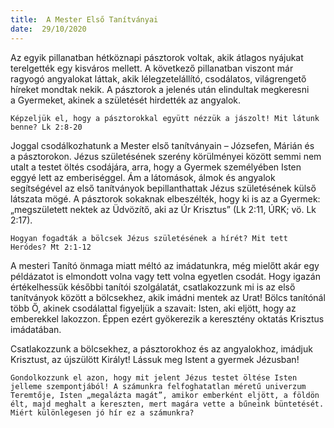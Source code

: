 ```yaml
---
title:  A Mester Első Tanítványai
date:  29/10/2020
---
```


Az egyik pillanatban hétköznapi pásztorok voltak, akik átlagos nyájukat terelgették egy kisváros mellett. A következő pillanatban viszont már ragyogó angyalokat láttak, akik lélegzetelállító, csodálatos, világrengető híreket mondtak nekik. A pásztorok a jelenés után elindultak megkeresni a Gyermeket, akinek a születését hirdették az angyalok.

`Képzeljük el, hogy a pásztorokkal együtt nézzük a jászolt! Mit látunk benne? Lk 2:8-20`

Joggal csodálkozhatunk a Mester első tanítványain – Józsefen, Márián és a pásztorokon. Jézus születésének szerény körülményei között semmi nem utalt a testet öltés csodájára, arra, hogy a Gyermek személyében Isten eggyé lett az emberiséggel. Ám a látomások, álmok és angyalok segítségével az első tanítványok bepillanthattak Jézus születésének külső látszata mögé. A pásztorok sokaknak elbeszélték, hogy ki is az a Gyermek: „megszületett nektek az Üdvözítő, aki az Úr Krisztus” (Lk 2:11, ÚRK; vö. Lk 2:17).

`Hogyan fogadták a bölcsek Jézus születésének a hírét? Mit tett Heródes? Mt 2:1-12`

A mesteri Tanító önmaga miatt méltó az imádatunkra, még mielőtt akár egy példázatot is elmondott volna vagy tett volna egyetlen csodát. Hogy igazán értékelhessük későbbi tanítói szolgálatát, csatlakozzunk mi is az első tanítványok között a bölcsekhez, akik imádni mentek az Urat! Bölcs tanítónál több Ő, akinek csodálattal figyeljük a szavait: Isten, aki eljött, hogy az emberekkel lakozzon. Éppen ezért gyökerezik a keresztény oktatás Krisztus imádatában.

Csatlakozzunk a bölcsekhez, a pásztorokhoz és az angyalokhoz, imádjuk Krisztust, az újszülött Királyt! Lássuk meg Istent a gyermek Jézusban!

`Gondolkozzunk el azon, hogy mit jelent Jézus testet öltése Isten jelleme szempontjából! A számunkra felfoghatatlan méretű univerzum Teremtője, Isten „megalázta magát”, amikor emberként eljött, a földön élt, majd meghalt a kereszten, mert magára vette a bűneink büntetését. Miért különlegesen jó hír ez a számunkra?`